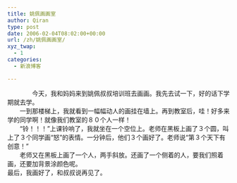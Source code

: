 ```yaml
---
title: 姚佩画画室
author: Qiran
type: post
date: 2006-02-04T08:02:00+00:00
url: /zh/姚佩画画室/
xyz_twap:
  - 1
categories:
  - 新浪博客

---
```

　　　　今天，我和妈妈来到姚佩叔叔培训班去画画。我先去试一下，好的话下学期就去学。  
　　一到那楼梯上，我就看到一幅幅动人的画挂在墙上。再到教室后，哇！好多来学的同学啊！就像我们教室的８０个人一样！  
　　“铃！！！”上课铃响了，我就坐在一个空位上。老师在黑板上画了３个圆，叫上了３个同学画“怒”的表情。一分钟后，他们３个画好了。老师说“第３个天下有创意！”  
　　老师又在黑板上画了一个人，两手斜放。还画了一个侧着的人，要我们照着画，还要加背景涂颜色呢。  
最后，我画好了，和叔叔说再见了。